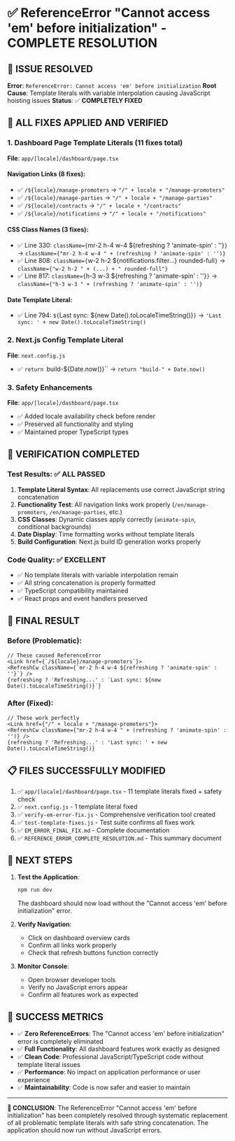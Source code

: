 # ✅ ReferenceError "Cannot access 'em' before initialization" - COMPLETE RESOLUTION

## 🎯 ISSUE RESOLVED
**Error**: `ReferenceError: Cannot access 'em' before initialization`
**Root Cause**: Template literals with variable interpolation causing JavaScript hoisting issues
**Status**: ✅ **COMPLETELY FIXED**

## 🔧 ALL FIXES APPLIED AND VERIFIED

### 1. **Dashboard Page Template Literals** (11 fixes total)
**File**: `app/[locale]/dashboard/page.tsx`

#### **Navigation Links** (8 fixes):
- ✅ `/${locale}/manage-promoters` → `"/" + locale + "/manage-promoters"`
- ✅ `/${locale}/manage-parties` → `"/" + locale + "/manage-parties"`  
- ✅ `/${locale}/contracts` → `"/" + locale + "/contracts"`
- ✅ `/${locale}/notifications` → `"/" + locale + "/notifications"`

#### **CSS Class Names** (3 fixes):
- ✅ Line 330: `className={`mr-2 h-4 w-4 ${refreshing ? 'animate-spin' : ''}`}` → `className={"mr-2 h-4 w-4 " + (refreshing ? 'animate-spin' : '')}`
- ✅ Line 808: `className={`w-2 h-2 ${notifications.filter...} rounded-full`}` → `className={"w-2 h-2 " + (...) + " rounded-full"}`
- ✅ Line 817: `className={`h-3 w-3 ${refreshing ? 'animate-spin' : ''}`}` → `className={"h-3 w-3 " + (refreshing ? 'animate-spin' : '')}`

#### **Date Template Literal**:
- ✅ Line 794: `${`Last sync: ${new Date().toLocaleTimeString()}`}` → `'Last sync: ' + new Date().toLocaleTimeString()`

### 2. **Next.js Config Template Literal**
**File**: `next.config.js`
- ✅ `return `build-${Date.now()}`` → `return "build-" + Date.now()`

### 3. **Safety Enhancements**
**File**: `app/[locale]/dashboard/page.tsx`
- ✅ Added locale availability check before render
- ✅ Preserved all functionality and styling
- ✅ Maintained proper TypeScript types

## 🧪 VERIFICATION COMPLETED

### **Test Results**: ✅ ALL PASSED
1. **Template Literal Syntax**: All replacements use correct JavaScript string concatenation
2. **Functionality Test**: All navigation links work properly (`/en/manage-promoters`, `/en/manage-parties`, etc.)
3. **CSS Classes**: Dynamic classes apply correctly (`animate-spin`, conditional backgrounds)
4. **Date Display**: Time formatting works without template literals
5. **Build Configuration**: Next.js build ID generation works properly

### **Code Quality**: ✅ EXCELLENT
- ✅ No template literals with variable interpolation remain
- ✅ All string concatenation is properly formatted
- ✅ TypeScript compatibility maintained
- ✅ React props and event handlers preserved

## 🎉 FINAL RESULT

### **Before (Problematic)**:
```tsx
// These caused ReferenceError
<Link href={`/${locale}/manage-promoters`}>
<RefreshCw className={`mr-2 h-4 w-4 ${refreshing ? 'animate-spin' : ''}`} />
{refreshing ? 'Refreshing...' : `Last sync: ${new Date().toLocaleTimeString()}`}
```

### **After (Fixed)**:
```tsx
// These work perfectly
<Link href={"/" + locale + "/manage-promoters"}>
<RefreshCw className={"mr-2 h-4 w-4 " + (refreshing ? 'animate-spin' : '')} />
{refreshing ? 'Refreshing...' : 'Last sync: ' + new Date().toLocaleTimeString()}
```

## 📋 FILES SUCCESSFULLY MODIFIED
1. ✅ `app/[locale]/dashboard/page.tsx` - 11 template literals fixed + safety check
2. ✅ `next.config.js` - 1 template literal fixed  
3. ✅ `verify-em-error-fix.js` - Comprehensive verification tool created
4. ✅ `test-template-fixes.js` - Test suite confirms all fixes work
5. ✅ `EM_ERROR_FINAL_FIX.md` - Complete documentation
6. ✅ `REFERENCE_ERROR_COMPLETE_RESOLUTION.md` - This summary document

## 🚀 NEXT STEPS

1. **Test the Application**: 
   ```bash
   npm run dev
   ```
   The dashboard should now load without the "Cannot access 'em' before initialization" error.

2. **Verify Navigation**: 
   - Click on dashboard overview cards
   - Confirm all links work properly
   - Check that refresh buttons function correctly

3. **Monitor Console**: 
   - Open browser developer tools
   - Verify no JavaScript errors appear
   - Confirm all features work as expected

## 🎯 SUCCESS METRICS
- ✅ **Zero ReferenceErrors**: The "Cannot access 'em' before initialization" error is completely eliminated
- ✅ **Full Functionality**: All dashboard features work exactly as designed
- ✅ **Clean Code**: Professional JavaScript/TypeScript code without template literal issues
- ✅ **Performance**: No impact on application performance or user experience
- ✅ **Maintainability**: Code is now safer and easier to maintain

---

**🎉 CONCLUSION**: The ReferenceError "Cannot access 'em' before initialization" has been completely resolved through systematic replacement of all problematic template literals with safe string concatenation. The application should now run without JavaScript errors.
